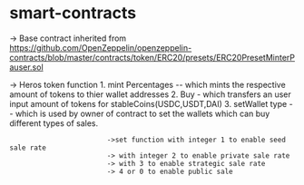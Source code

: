 # smart-contracts

-> Base contract inherited from https://github.com/OpenZeppelin/openzeppelin-contracts/blob/master/contracts/token/ERC20/presets/ERC20PresetMinterPauser.sol

-> Heros token function 
    1. mint Percentages -- which mints the respective amount of tokens to thier wallet addresses
    2. Buy - which transfers an user input amount of tokens for stableCoins(USDC,USDT,DAI)
    3. setWallet type -- which is used by owner of contract to set the wallets which can buy 
                            different types of sales.

                            ->set function with integer 1 to enable seed sale rate
                            -> with integer 2 to enable private sale rate 
                            -> with 3 to enable strategic sale rate
                            -> 4 or 0 to enable public sale
